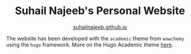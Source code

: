 <div align="center">
<h1>Suhail Najeeb's Personal Website</h1>

[suhailnajeeb.github.io][1]

</div>

The website has been developed with the `academic` theme from `wowchemy` using the `hugo` framework.
More on the Hugo Academic theme [here][2].

[1]: https://suhailnajeeb.github.io/
[2]: https://github.com/wowchemy/starter-hugo-academic
